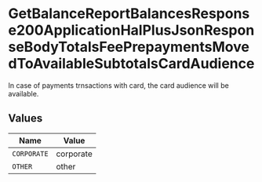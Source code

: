 # GetBalanceReportBalancesResponse200ApplicationHalPlusJsonResponseBodyTotalsFeePrepaymentsMovedToAvailableSubtotalsCardAudience

In case of payments trnsactions with card, the card audience will be available.


## Values

| Name        | Value       |
| ----------- | ----------- |
| `CORPORATE` | corporate   |
| `OTHER`     | other       |